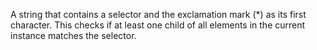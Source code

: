 A string that contains a selector and the exclamation mark (*) as its first character. This checks if at least one child of all elements in the current instance matches the selector.